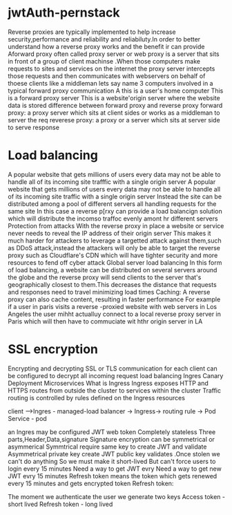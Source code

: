 # jwtAuth-pernstack
Reverse proxies are typically implemented to help increase security,performance and reliability and reliabiluty.In order to better understand how a reverse proxy works and the benefit ir can provide 
Aforward proxy often called proxy server or web proxy is a server that sits in front of a group of client machinse
.When those computers make requests to sites and services on the internet the proxy server intercepts those requests and then communicates with webservers on behalf of thoese clients like a middleman
lets say name 3 computers involved in a typical forward proxy communication
A this is a user's home computer
This is a forward proxy server
This is a website'origin server where the website data is stored
difference between forward proxy and reverse proxy
forward proxy: a proxy server which sits at client sides or works as a middleman to server the req
reverese proxy: a proxy or a server which sits at server side to serve response 
# Load balancing
A popular website that gets millions of users every data may not be able to handle all of its incoming site trafffic with a single origin server
A popular website that gets millions of users every data may not be able to handle all of its incoming site traffic with a single origin server
Instead the site can be distributed among a pool of different servers all handling requests for the same site
In this case a reverse p[rxy can provide a load balancign solution which will distribute the incomso traffoc evenly amont hr different servers 
Protection from attacks
With the reverse proxy in place a website or service never needs to reveal the IP address of their origin server
This makes it much harder for attackers to leverage a targetted attack against them,such as DDoS attack,instead the attackers will only be able to target the reverse proxy such as Cloudflare's CDN which will have tighter security and more resources to fend off cyber attack
Global server load balancing
In this form of load balancing, a website can be distributed on several servers around the globe and the reverse proxy will send clients to the server that's geographically closest to them.This decreases the distance that requests and responses need to travel minimizing load times
Caching:
A reverse proxy can also cache content, resulting in faster performance For example if a user in paris visits a reverse -proxied website with web servers in Los Angeles the user mihht actualluy connect to a local reverse proxy server in Paris which will then have to commuciate wit hthr origin server in LA
# SSL encryption
Encrypting and decrypting SSL or TLS  communication for each client can be configured to decrypt all incoming request
load balancing 
Ingres
Canary Deployment
Microservices
What is Ingress
Ingress exposes HTTP and HTTPS routes from outside the cluster to services within the cluster
Traffic routing is controlled by rules defined on the Ingress resources


client -->Ingres - managed-load balancer ->
Ingress-> routing rule ->         Pod
                                   Service -
                                                pod

an Ingres may be configured 
JWT web token
Completely stateless
Three parts,Header,Data,signature
Signature encryption can be symmetrical or asymmerical
Symmtrical require same key to create JWT and validate
Asymmetrical private key create JWT public key validates
.Once stolen we can't do anything
So we must make it short-lived
But can't force users to login every 15 minutes
Need a way to get JWT evry
Need a way to get new JWT evry 15 minutes
Refresh token means the token which gets renewed every 15 minutes 
and gets encrypted token
Refresh token:

The moment we authenticate the user we generate two keys
Access token - short lived
Refresh token - long lived


